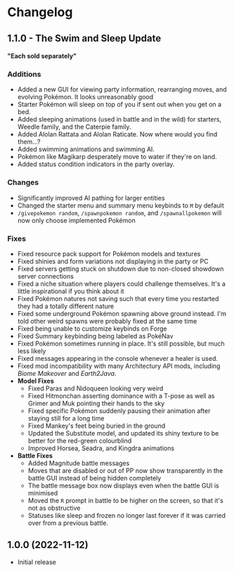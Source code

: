 # Changelog

## 1.1.0 - The Swim and Sleep Update
#### "Each sold separately"


### Additions
- Added a new GUI for viewing party information, rearranging moves, and evolving Pokémon. It looks unreasonably good
- Starter Pokémon will sleep on top of you if sent out when you get on a bed.
- Added sleeping animations (used in battle and in the wild) for starters, Weedle family, and the Caterpie family.
- Added Alolan Rattata and Alolan Raticate. Now where would you find them...?
- Added swimming animations and swimming AI.
- Pokémon like Magikarp desperately move to water if they're on land.
- Added status condition indicators in the party overlay.

### Changes
- Significantly improved AI pathing for larger entities
- Changed the starter menu and summary menu keybinds to `M` by default
- `/givepokemon random`, `/spawnpokemon random`, and `/spawnallpokemon` will now only choose implemented Pokémon

### Fixes
- Fixed resource pack support for Pokémon models and textures
- Fixed shinies and form variations not displaying in the party or PC
- Fixed servers getting stuck on shutdown due to non-closed showdown server connections
- Fixed a niche situation where players could challenge themselves. It's a little inspirational if you think about it
- Fixed Pokémon natures not saving such that every time you restarted they had a totally different nature
- Fixed some underground Pokémon spawning above ground instead. I'm told other weird spawns were probably fixed at the same time
- Fixed being unable to customize keybinds on Forge
- Fixed Summary keybinding being labeled as PokéNav
- Fixed Pokémon sometimes running in place. It's still possible, but much less likely
- Fixed messages appearing in the console whenever a healer is used.
- Fixed mod incompatibility with many Architectury API mods, including *Biome Makeover* and *Earth2Java*.
- **Model Fixes**
    - Fixed Paras and Nidoqueen looking very weird
    - Fixed Hitmonchan asserting dominance with a T-pose as well as Grimer and Muk pointing their hands to the sky
    - Fixed specific Pokémon suddenly pausing their animation after staying still for a long time
    - Fixed Mankey's feet being buried in the ground
    - Updated the Substitute model, and updated its shiny texture to be better for the red-green colourblind
    - Improved Horsea, Seadra, and Kingdra animations
- **Battle Fixes**
    - Added Magnitude battle messages
    - Moves that are disabled or out of PP now show transparently in the battle GUI instead of being hidden completely
    - The battle message box now displays even when the battle GUI is minimised
    - Moved the `R` prompt in battle to be higher on the screen, so that it's not as obstructive
    - Statuses like sleep and frozen no longer last forever if it was carried over from a previous battle.
## 1.0.0 (2022-11-12)
- Initial release